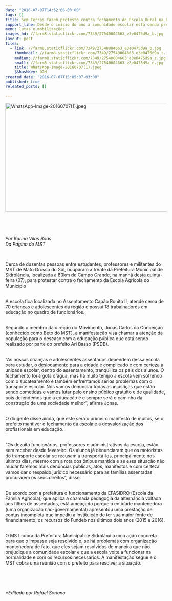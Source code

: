 ```yaml
---
date: "2016-07-07T14:52:06-03:00"
tags: []
title: Sem Terras fazem protesto contra fechamento de Escola Rural na Prefeitura de Sidrolândia
support_line: Desde o início do ano a comunidade escolar está sendo prejudicada com o descaso do poder público local.
menu: lutas e mobilizações
images_hd: //farm8.staticflickr.com/7349/27540004663_e3e0475d9a_b.jpg
layout: post
files:
  - link: //farm8.staticflickr.com/7349/27540004663_e3e0475d9a_b.jpg
    thumbnail: //farm8.staticflickr.com/7349/27540004663_e3e0475d9a_t.jpg
    medium: //farm8.staticflickr.com/7349/27540004663_e3e0475d9a_z.jpg
    small: //farm8.staticflickr.com/7349/27540004663_e3e0475d9a_n.jpg
    title: WhatsApp-Image-20160707(1).jpeg
    $$hashKey: 02M
created_date: "2016-07-07T15:05:07-03:00"
published: true
releated_posts: []

---
```

<p><img alt="WhatsApp-Image-20160707(1).jpeg" height="338" src="//farm8.staticflickr.com/7349/27540004663_e3e0475d9a_b.jpg" width="600" /></p>

<p>&nbsp;
<p>&nbsp;</p>
</p>

<p><em>Por Karina Vilas Boas<br />
Da P&aacute;gina do MST</em></p>

<p>&nbsp;</p>

<p>Cerca de duzentas pessoas entre estudantes, professores e militantes do MST de Mato Grosso do Sul, ocuparam a frente da Prefeitura Municipal de Sidrol&acirc;ndia, localizada a 80km de Campo Grande, na manh&atilde; desta quinta-feira (07), para protestar contra o fechamento da Escola Agr&iacute;cola do Munic&iacute;pio</p>

<p><br />
A escola fica localizada no Assentamento Cap&atilde;o Bonito II, atende cerca de 70 crian&ccedil;as e adolescentes da regi&atilde;o e possui 18 trabalhadores em educa&ccedil;&atilde;o no quadro de funcion&aacute;rios.</p>

<p><br />
Segundo o membro da dire&ccedil;&atilde;o do Movimento, Jonas Carlos da Concei&ccedil;&atilde;o (conhecido como Beto do MST), a manifesta&ccedil;&atilde;o visa chamar a aten&ccedil;&atilde;o da popula&ccedil;&atilde;o para o descaso com a educa&ccedil;&atilde;o p&uacute;blica que est&aacute; sendo realizado por parte do prefeito Ari Basso (PSDB).</p>

<p><br />
&ldquo;As nossas crian&ccedil;as e adolescentes assentados dependem dessa escola para estudar, o deslocamento para a cidade &eacute; complicado e com certeza a unidade escolar, dentro do assentamento, tranquiliza os pais dos alunos. O fechamento foi &agrave; gota d&#39;&aacute;gua, mas h&aacute; muito tempo a escola vem sofrendo com o sucateamento e tamb&eacute;m enfrentamos s&eacute;rios problemas com o transporte escolar. N&oacute;s vamos denunciar todas as injusti&ccedil;as que est&atilde;o sendo cometidas e vamos lutar pelo ensino p&uacute;blico gratuito e de qualidade, pois defendemos que a educa&ccedil;&atilde;o &eacute; e sempre ser&aacute; o caminho da constru&ccedil;&atilde;o de uma sociedade melhor&rdquo;, afirma Jonas.</p>

<p><br />
O dirigente disse ainda, que este ser&aacute; o primeiro manifesto de muitos, se o prefeito mantiver o fechamento da escola e a desvaloriza&ccedil;&atilde;o dos profissionais em educa&ccedil;&atilde;o.</p>

<p><br />
&ldquo;Os dezoito funcion&aacute;rios, professores e administrativos da escola, est&atilde;o sem receber desde fevereiro. Os alunos j&aacute; denunciaram que os motoristas do transporte escolar se recusam a transport&aacute;-los, principalmente nos &uacute;ltimos dias, mesmo com a rota dos &ocirc;nibus mantida e se essa situa&ccedil;&atilde;o n&atilde;o mudar faremos mais den&uacute;ncias p&uacute;blicas, atos, manifestos e com certeza vamos dar o respaldo jur&iacute;dico necess&aacute;rio para as fam&iacute;lias assentadas procurarem os seus direitos&rdquo;, disse.</p>

<p><br />
De acordo com a prefeitura o funcionamento da EFASIDRO (Escola da Fam&iacute;lia Agr&iacute;cola), que aplica a chamada pedagogia da altern&acirc;ncia voltada aos filhos de assentados, est&aacute; amea&ccedil;ado porque a entidade mantenedora (uma organiza&ccedil;&atilde;o n&atilde;o-governamental) apresentou uma presta&ccedil;&atilde;o de contas incompleta que impediu a institui&ccedil;&atilde;o de ter sua maior fonte de financiamento, os recursos do Fundeb nos &uacute;ltimos dois anos (2015 e 2016).</p>

<p><br />
O MST cobra da Prefeitura Municipal de Sidrol&acirc;ndia uma a&ccedil;&atilde;o concreta para que o impasse seja resolvido e, se h&aacute; problemas com organiza&ccedil;&atilde;o mantenedora de fato, que eles sejam resolvidos de maneira que n&atilde;o prejudique a comunidade escolar e que a escola volte a funcionar na normalidade e com os recursos necess&aacute;rios. A manifesta&ccedil;&atilde;o segue e o MST cobra uma reuni&atilde;o com o prefeito para resolver a situa&ccedil;&atilde;o.</p>

<p>&nbsp;</p>

<p>&nbsp;</p>

<p><em>*Editado por Rafael Soriano</em></p>

<p>&nbsp;</p>
